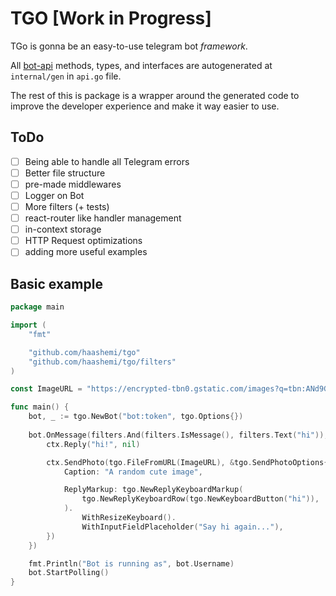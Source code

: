 # TGO [Work in Progress]

TGo is gonna be an easy-to-use telegram bot *framework*.

All [bot-api](https://core.telegram.org/bots/api) methods, types, and interfaces are autogenerated at `internal/gen` in `api.go` file.

The rest of this is package is a wrapper around the generated code to improve the developer experience and make it way easier to use.

## ToDo

- [ ] Being able to handle all Telegram errors
- [ ] Better file structure
- [ ] pre-made middlewares
- [ ] Logger on Bot
- [ ] More filters (+ tests)
- [ ] react-router like handler management
- [ ] in-context storage
- [ ] HTTP Request optimizations
- [ ] adding more useful examples

## Basic example

```go
package main

import (
    "fmt"

    "github.com/haashemi/tgo"
    "github.com/haashemi/tgo/filters"
)

const ImageURL = "https://encrypted-tbn0.gstatic.com/images?q=tbn:ANd9GcTK2nG24AYDm6FOEC7jIfgubO96GbRso2Xshu1f8abSYQ&s"

func main() {
    bot, _ := tgo.NewBot("bot:token", tgo.Options{})
    
    bot.OnMessage(filters.And(filters.IsMessage(), filters.Text("hi")), func(ctx tgo.Context) {
        ctx.Reply("hi!", nil)

        ctx.SendPhoto(tgo.FileFromURL(ImageURL), &tgo.SendPhotoOptions{
            Caption: "A random cute image",

            ReplyMarkup: tgo.NewReplyKeyboardMarkup(
                tgo.NewReplyKeyboardRow(tgo.NewKeyboardButton("hi")),
            ).
                WithResizeKeyboard().
                WithInputFieldPlaceholder("Say hi again..."),
        })
    })

    fmt.Println("Bot is running as", bot.Username)
    bot.StartPolling()
}
```
